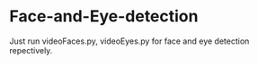 # Face-and-Eye-detection

Just run videoFaces.py, videoEyes.py for face and eye detection repectively.
